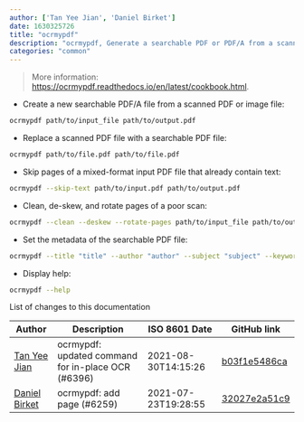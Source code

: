 ```yaml
---
author: ['Tan Yee Jian', 'Daniel Birket']
date: 1630325726
title: "ocrmypdf"
description: "ocrmypdf, Generate a searchable PDF or PDF/A from a scanned PDF or an image of text."
categories: "common"
---
```

> More information: <https://ocrmypdf.readthedocs.io/en/latest/cookbook.html>.

- Create a new searchable PDF/A file from a scanned PDF or image file:

```bash
ocrmypdf path/to/input_file path/to/output.pdf
```

- Replace a scanned PDF file with a searchable PDF file:

```bash
ocrmypdf path/to/file.pdf path/to/file.pdf
```

- Skip pages of a mixed-format input PDF file that already contain text:

```bash
ocrmypdf --skip-text path/to/input.pdf path/to/output.pdf
```

- Clean, de-skew, and rotate pages of a poor scan:

```bash
ocrmypdf --clean --deskew --rotate-pages path/to/input_file path/to/output.pdf
```

- Set the metadata of the searchable PDF file:

```bash
ocrmypdf --title "title" --author "author" --subject "subject" --keywords "keyword; key phrase; ..." path/to/input_file path/to/output.pdf
```

- Display help:

```bash
ocrmypdf --help
```
List of changes to this documentation


Author | Description | ISO 8601 Date | GitHub link
------|-----|-----|-----
[Tan Yee Jian](mailto:tanyeejian@gmail.com) | ocrmypdf: updated command for in-place OCR (#6396) | 2021-08-30T14:15:26 | [b03f1e5486ca](https://github.com/tldr-pages/tldr/commit/b03f1e5486caab51f367fbc0ecb81f8564ba3bbf)
[Daniel Birket](mailto:danielb@birket.com) | ocrmypdf: add page (#6259) | 2021-07-23T19:28:55 | [32027e2a51c9](https://github.com/tldr-pages/tldr/commit/32027e2a51c93c7d2128031fa174b6875ea0f730)

